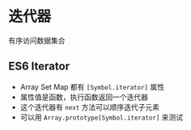 # 迭代器

有序访问数据集合

## ES6 Iterator

- Array Set Map 都有 `[Symbol.iterator]` 属性
- 属性值是函数，执行函数返回一个迭代器
- 这个迭代器有 `next` 方法可以顺序迭代子元素
- 可以用 `Array.prototype[Symbol.iterator]`  来测试